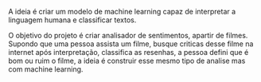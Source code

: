 A ideia é criar um modelo de machine learning capaz de interpretar a linguagem humana e classificar textos.

O objetivo do projeto é criar analisador de sentimentos, apartir de filmes. Supondo que uma pessoa assista um filme, busque criticas desse filme na internet
após interpretação, classifica as resenhas, a pessoa defini que é bom ou ruim o filme, a ideia é construir esse mesmo tipo de analise mas com machine learning.
